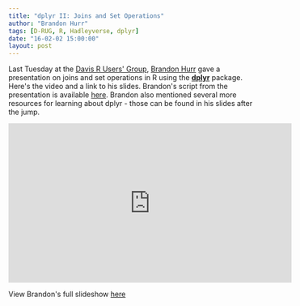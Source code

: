```yaml
---
title: "dplyr II: Joins and Set Operations"
author: "Brandon Hurr"
tags: [D-RUG, R, Hadleyverse, dplyr]
date: "16-02-02 15:00:00"
layout: post
---
```


Last Tuesday at the [Davis R Users' Group](http://www.d-rug.github.io), [Brandon Hurr](https://github.com/bhive01) gave a presentation on joins and set operations in R using the [**dplyr**](http://cran.r-project.org/web/packages/dplyr/index.html) package.  Here's the video and a link to his slides.  Brandon's script from the presentation is available [here](https://github.com/bhive01/2016-02-D-RUG-dplyr-II-talk/blob/master/R_Code_Only.R).  Brandon also mentioned several more resources for learning about dplyr - those can be found in his slides after the jump.


<iframe width="560" height="315" src="https://www.youtube.com/embed/U9X2o5BJ1eE" frameborder="0" allowfullscreen></iframe>

View Brandon's full slideshow [here](http://d-rug.github.io/2016-02-D-RUG-dplyr-II-talk)

